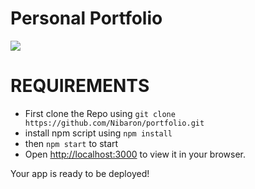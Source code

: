 # Personal Portfolio
<image src="./src/assets/homepage.png">

# REQUIREMENTS
* First clone the Repo using `git clone https://github.com/Nibaron/portfolio.git`
*  install npm script using `npm install`
*   then `npm start` to start
*   Open [http://localhost:3000](http://localhost:3000) to view it in your browser.

Your app is ready to be deployed!


